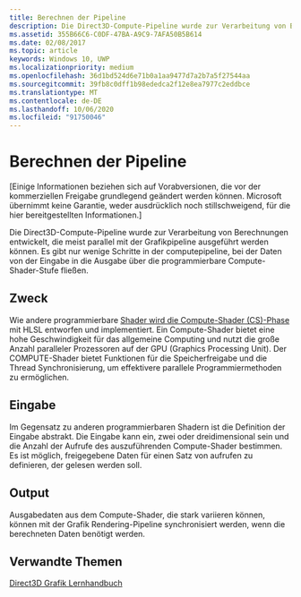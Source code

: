 ```yaml
---
title: Berechnen der Pipeline
description: Die Direct3D-Compute-Pipeline wurde zur Verarbeitung von Berechnungen entwickelt, die meist parallel mit der Grafikpipeline ausgeführt werden können.
ms.assetid: 355B66C6-C0DF-47BA-A9C9-7AFA50B5B614
ms.date: 02/08/2017
ms.topic: article
keywords: Windows 10, UWP
ms.localizationpriority: medium
ms.openlocfilehash: 36d1bd524d6e71b0a1aa9477d7a2b7a5f27544aa
ms.sourcegitcommit: 39fb8c0dff1b98ededca2f12e8ea7977c2eddbce
ms.translationtype: MT
ms.contentlocale: de-DE
ms.lasthandoff: 10/06/2020
ms.locfileid: "91750046"
---
```

# <a name="compute-pipeline"></a>Berechnen der Pipeline


\[Einige Informationen beziehen sich auf Vorabversionen, die vor der kommerziellen Freigabe grundlegend geändert werden können. Microsoft übernimmt keine Garantie, weder ausdrücklich noch stillschweigend, für die hier bereitgestellten Informationen.\]


Die Direct3D-Compute-Pipeline wurde zur Verarbeitung von Berechnungen entwickelt, die meist parallel mit der Grafikpipeline ausgeführt werden können. Es gibt nur wenige Schritte in der computepipeline, bei der Daten von der Eingabe in die Ausgabe über die programmierbare Compute-Shader-Stufe fließen.

## <a name="purpose"></a>Zweck

Wie andere programmierbare [Shader wird die Compute-Shader (CS)-Phase](compute-shader-stage--cs-.md) mit HLSL entworfen und implementiert. Ein Compute-Shader bietet eine hohe Geschwindigkeit für das allgemeine Computing und nutzt die große Anzahl paralleler Prozessoren auf der GPU (Graphics Processing Unit). Der COMPUTE-Shader bietet Funktionen für die Speicherfreigabe und die Thread Synchronisierung, um effektivere parallele Programmiermethoden zu ermöglichen.

## <a name="input"></a>Eingabe

Im Gegensatz zu anderen programmierbaren Shadern ist die Definition der Eingabe abstrakt. Die Eingabe kann ein, zwei oder dreidimensional sein und die Anzahl der Aufrufe des auszuführenden Compute-Shader bestimmen. Es ist möglich, freigegebene Daten für einen Satz von aufrufen zu definieren, der gelesen werden soll.

## <a name="output"></a>Output

Ausgabedaten aus dem Compute-Shader, die stark variieren können, können mit der Grafik Rendering-Pipeline synchronisiert werden, wenn die berechneten Daten benötigt werden.

<!---
<table>
<colgroup>
<col width="50%" />
<col width="50%" />
</colgroup>
<tbody>
<tr class="odd">
<td align="left">Purpose</td>
<td align="left">Like other programmable shaders, <a href="#compute-shader-stage--cs-.md">Compute Shader (CS) stage</a> is designed and implemented with HLSL. A compute shader provides high-speed general purpose computing and takes advantage of the large numbers of parallel processors on the graphics processing unit (GPU). The compute shader provides memory sharing and thread synchronization features to allow more effective parallel programming methods.</td>
</tr>
<tr class="even">
<td align="left">Input</td>
<td align="left">Unlike other programmable shaders, the definition of input is abstract. The input can be one, two or three-dimensional in nature, determining the number of invocations of the compute shader to execute. It is possible to define shared data for one set of invocations to read.</td>
</tr>
<tr class="odd">
<td align="left">Output</td>
<td align="left">Output data from the compute shader, which can be highly varied, can be synchronized with the graphics rendering pipeline when the computed data is required.</td>
</tr>
</tbody>
</table>
-->

## <a name="span-idrelated-topicsspanrelated-topics"></a><span id="related-topics"></span>Verwandte Themen


[Direct3D Grafik Lernhandbuch](index.md)

 

 
